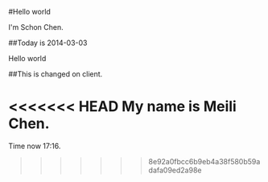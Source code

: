 #Hello world

I'm Schon Chen.

##Today is 2014-03-03

Hello world

##This is changed on client.

<<<<<<< HEAD
My name is Meili Chen.
=======
Time now 17:16.
>>>>>>> 8e92a0fbcc6b9eb4a38f580b59adafa09ed2a98e
